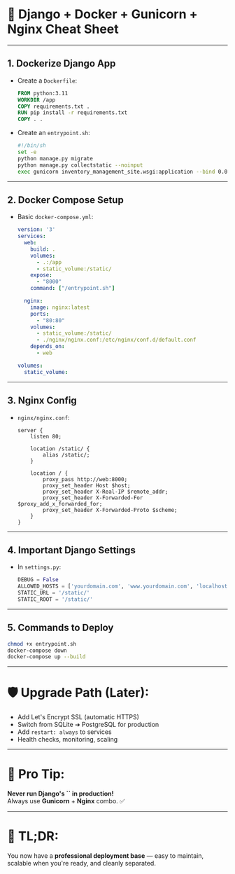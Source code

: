 # 🚀 Django + Docker + Gunicorn + Nginx Cheat Sheet

---

## 1. Dockerize Django App

- Create a `Dockerfile`:

  ```Dockerfile
  FROM python:3.11
  WORKDIR /app
  COPY requirements.txt .
  RUN pip install -r requirements.txt
  COPY . .
  ```

- Create an `entrypoint.sh`:

  ```bash
  #!/bin/sh
  set -e
  python manage.py migrate
  python manage.py collectstatic --noinput
  exec gunicorn inventory_management_site.wsgi:application --bind 0.0.0.0:8000 --workers 3
  ```

---

## 2. Docker Compose Setup

- Basic `docker-compose.yml`:
  ```yaml
  version: '3'
  services:
    web:
      build: .
      volumes:
        - .:/app
        - static_volume:/static/
      expose:
        - "8000"
      command: ["/entrypoint.sh"]

    nginx:
      image: nginx:latest
      ports:
        - "80:80"
      volumes:
        - static_volume:/static/
        - ./nginx/nginx.conf:/etc/nginx/conf.d/default.conf
      depends_on:
        - web

  volumes:
    static_volume:
  ```

---

## 3. Nginx Config

- `nginx/nginx.conf`:
  ```nginx
  server {
      listen 80;

      location /static/ {
          alias /static/;
      }

      location / {
          proxy_pass http://web:8000;
          proxy_set_header Host $host;
          proxy_set_header X-Real-IP $remote_addr;
          proxy_set_header X-Forwarded-For $proxy_add_x_forwarded_for;
          proxy_set_header X-Forwarded-Proto $scheme;
      }
  }
  ```

---

## 4. Important Django Settings

- In `settings.py`:
  ```python
  DEBUG = False
  ALLOWED_HOSTS = ['yourdomain.com', 'www.yourdomain.com', 'localhost']
  STATIC_URL = '/static/'
  STATIC_ROOT = '/static/'
  ```

---

## 5. Commands to Deploy

```bash
chmod +x entrypoint.sh
docker-compose down
docker-compose up --build
```

---

# 🛡️ Upgrade Path (Later):

- Add Let's Encrypt SSL (automatic HTTPS)
- Switch from SQLite ➔ PostgreSQL for production
- Add `restart: always` to services
- Health checks, monitoring, scaling

---

# 🧐 Pro Tip:

**Never run Django's ****\`\`**** in production!**\
Always use **Gunicorn** + **Nginx** combo. ✅

---

# 🎯 TL;DR:

You now have a **professional deployment base** — easy to maintain, scalable when you're ready, and cleanly separated.